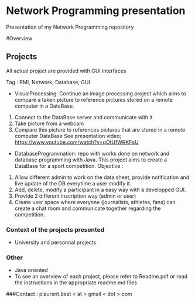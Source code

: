 Network Programming presentation
=========================
Presentation of my Network Programming repository


#Overview

## Projects

All actual project are provided with GUI interfaces

Tag : RMI, Network, Database, GUI

* VisualProcessing: 
Continue an image processing project which aims to compare a taken picture to reference pictures stored on a remote computer in a DataBase.
1) Connect to the DataBase server and communicate with it
2) Take picture from a webcam
3) Compare this picture to references pictures that are stored in a remote computer DataBase
See presentation video; https://www.youtube.com/watch?v=qOtUfWRKFsU

* DatabaseProgrammation: repo with works done on network and database programming with Java.
 This project aims to create a DataBase for a sport competition.
 Objective :
 1) Allow different admin to work on the data sheet, provide notification and live update of the DB everytime a user modify it.
 2) Add, delete, modify a participant in a easy way with a developped GUI.
 3) Provide 2 different inscription way (admin or user)
 4) Create user space where everyone (journalists, athletes, fans) can create a chat room and communicate together regarding the competition.
 
### Context of the projects presented
 
 * University and personnal projects

### Other

 * Java oriented
 * To see an overview of each project, please refer to Readme.pdf or read the instructions in the appropriate readme.md files

###Contact :
plaurent.best < at > gmail < dot > com
